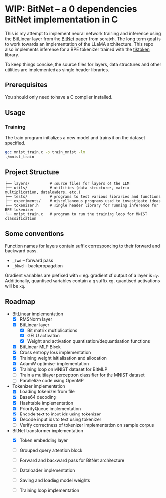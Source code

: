 # WIP: BitNet – a 0 dependencies BitNet implementation in C

This is my attempt to implement neural network training and inference using the BitLinear layer from the [BitNet](https://arxiv.org/abs/2310.11453) paper from scratch. The long term goal is to work towards an implementation of the LLaMA architecture. This repo also implements inference for a BPE tokenizer trained with the [tiktoken](https://github.com/openai/tiktoken) library.

To keep things concise, the source files for layers, data structures and other utilities are implemented as single header libraries.

## Prerequisites

You should only need to have a C compiler installed.

## Usage

### Training

The train program initializes a new model and trains it on the dataset specified.

```sh
gcc mnist_train.c -o train_mnist -lm
./mnist_train
```

## Project Structure

```plaintext
├── layers/         # source files for layers of the LLM
├── utils/          # utilities (data structures, matrix multiplication, dataloaders, etc.)
├── tests/          # programs to test various libraries and functions
├── experiments/    # miscellaneous programs used to investigate ideas
├── tokenizer.h     # single header library for running inference for BPE tokenizer
└── mnist_train.c   # program to run the training loop for MNIST classification
```

## Some conventions

Function names for layers contain suffix corresponding to their forward and backward pass.

- `_fwd` – forward pass
- `_bkwd` – backpropagation

Gradient variables are prefixed with `d` eg. gradient of output of a layer is `dy`. Additionally, quantised variables contain a `q` suffix eg. quantised activations will be `xq`.

## Roadmap

- BitLinear implementation
    - [x] RMSNorm layer
    - [x] BitLinear layer
        - [x] Bit matrix multiplications
        - [x] GELU activation
        - [x] Weight and activation quantisation/dequantisation functions
    - [x] BitLinear MLP Block
    - [x] Cross entropy loss implementation
    - [x] Training weight initialisation and allocation
    - [x] AdamW optimiser implementation
    - [x] Training loop on MNIST dataset for BitMLP
    - [ ] Train a multilayer perceptron classifier for the MNIST dataset
    - [ ] Parallelize code using OpenMP
- Tokenizer implementation
    - [x] Loading tokenizer from file
    - [x] Base64 decoding
    - [x] Hashtable implementation
    - [x] PriorityQueue implementation
    - [x] Encode text to input ids using tokenizer
    - [x] Decode input ids to text using tokenizer
    - [ ] Verify correctness of tokenizer implementation on sample corpus
- BitNet transformer implementation
    - [x] Token embedding layer
    - [ ] Grouped query attention block
    - [ ] Forward and backward pass for BitNet architecture
    - [ ] Dataloader implementation
    - [ ] Saving and loading model weights
    - [ ] Training loop implementation

